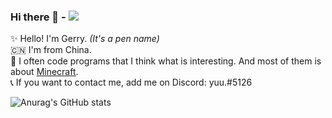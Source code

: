 ### Hi there 👋 - ![](https://komarev.com/ghpvc/?username=GerryYuu&style=flat-square&label=Visitors)
:sparkles: Hello! I'm Gerry. *(It's a pen name)*<br>
:cn: I'm from China.<br>
:memo: I often code programs that I think what is interesting. And most of them is about [Minecraft](https://www.minecraft.net/).<br>
:telephone_receiver: If you want to contact me, add me on Discord: yuu.#5126

![Anurag's GitHub stats](https://github-readme-stats.vercel.app/api?username=GerryYuu&show_icons=true)
